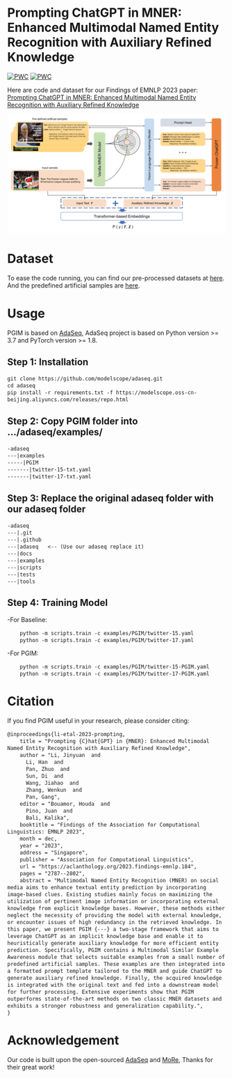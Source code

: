 # Prompting ChatGPT in MNER: Enhanced Multimodal Named Entity Recognition with Auxiliary Refined Knowledge
[![PWC](https://img.shields.io/endpoint.svg?url=https://paperswithcode.com/badge/prompt-chatgpt-in-mner-improved-multimodal/multi-modal-named-entity-recognition-on)](https://paperswithcode.com/sota/multi-modal-named-entity-recognition-on?p=prompt-chatgpt-in-mner-improved-multimodal)
[![PWC](https://img.shields.io/endpoint.svg?url=https://paperswithcode.com/badge/prompt-chatgpt-in-mner-improved-multimodal/multi-modal-named-entity-recognition-on-3)](https://paperswithcode.com/sota/multi-modal-named-entity-recognition-on-3?p=prompt-chatgpt-in-mner-improved-multimodal)


Here are code and dataset for our Findings of EMNLP 2023 paper: [Prompting ChatGPT in MNER: Enhanced Multimodal Named Entity Recognition with Auxiliary Refined Knowledge]([https://arxiv.org/abs/2305.12212](https://aclanthology.org/2023.findings-emnlp.184/))

![My Image](main.png)

# Dataset
To ease the code running, you can find our pre-processed datasets at [here](https://www.modelscope.cn/datasets/Dexter1202/PGIM/files). And the predefined artificial samples are [here](data/ManualAnnotation).

# Usage
PGIM is based on [AdaSeq](https://github.com/modelscope/AdaSeq), AdaSeq project is based on Python version >= 3.7 and PyTorch version >= 1.8.

## Step 1: Installation
```
git clone https://github.com/modelscope/adaseq.git
cd adaseq
pip install -r requirements.txt -f https://modelscope.oss-cn-beijing.aliyuncs.com/releases/repo.html
```

## Step 2: Copy PGIM folder into .../adaseq/examples/
```
-adaseq
---|examples
-----|PGIM
-------|twitter-15-txt.yaml
-------|twitter-17-txt.yaml
```

## Step 3: Replace the original adaseq folder with our adaseq folder
```
-adaseq
---|.git
---|.github
---|adaseq   <-- (Use our adaseq replace it)  
---|docs
---|examples
---|scripts
---|tests
---|tools
```

## Step 4: Training Model
-For Baseline:
```
	python -m scripts.train -c examples/PGIM/twitter-15.yaml
	python -m scripts.train -c examples/PGIM/twitter-17.yaml
```
-For PGIM:
```
	python -m scripts.train -c examples/PGIM/twitter-15-PGIM.yaml
	python -m scripts.train -c examples/PGIM/twitter-17-PGIM.yaml
```

# Citation
If you find PGIM useful in your research, please consider citing:
```
@inproceedings{li-etal-2023-prompting,
    title = "Prompting {C}hat{GPT} in {MNER}: Enhanced Multimodal Named Entity Recognition with Auxiliary Refined Knowledge",
    author = "Li, Jinyuan  and
      Li, Han  and
      Pan, Zhuo  and
      Sun, Di  and
      Wang, Jiahao  and
      Zhang, Wenkun  and
      Pan, Gang",
    editor = "Bouamor, Houda  and
      Pino, Juan  and
      Bali, Kalika",
    booktitle = "Findings of the Association for Computational Linguistics: EMNLP 2023",
    month = dec,
    year = "2023",
    address = "Singapore",
    publisher = "Association for Computational Linguistics",
    url = "https://aclanthology.org/2023.findings-emnlp.184",
    pages = "2787--2802",
    abstract = "Multimodal Named Entity Recognition (MNER) on social media aims to enhance textual entity prediction by incorporating image-based clues. Existing studies mainly focus on maximizing the utilization of pertinent image information or incorporating external knowledge from explicit knowledge bases. However, these methods either neglect the necessity of providing the model with external knowledge, or encounter issues of high redundancy in the retrieved knowledge. In this paper, we present PGIM {---} a two-stage framework that aims to leverage ChatGPT as an implicit knowledge base and enable it to heuristically generate auxiliary knowledge for more efficient entity prediction. Specifically, PGIM contains a Multimodal Similar Example Awareness module that selects suitable examples from a small number of predefined artificial samples. These examples are then integrated into a formatted prompt template tailored to the MNER and guide ChatGPT to generate auxiliary refined knowledge. Finally, the acquired knowledge is integrated with the original text and fed into a downstream model for further processing. Extensive experiments show that PGIM outperforms state-of-the-art methods on two classic MNER datasets and exhibits a stronger robustness and generalization capability.",
}
```

# Acknowledgement
Our code is built upon the open-sourced [AdaSeq](https://github.com/modelscope/AdaSeq) and [MoRe](https://github.com/modelscope/AdaSeq/tree/master/examples/MoRe), Thanks for their great work!
